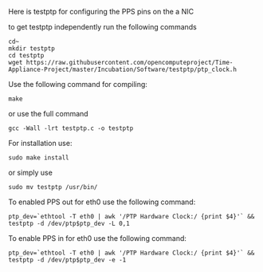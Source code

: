 Here is testptp for configuring the PPS pins on the a NIC

to get testptp independently run the following commands
```
cd~
mkdir testptp
cd testptp
wget https://raw.githubusercontent.com/opencomputeproject/Time-Appliance-Project/master/Incubation/Software/testptp/ptp_clock.h
```
Use the following command for compiling:
```
make
```
or use the full command
```
gcc -Wall -lrt testptp.c -o testptp
```
For installation use:
```
sudo make install
```
or simply use
```
sudo mv testptp /usr/bin/
```
To enabled PPS out for eth0 use the following command:
```
ptp_dev=`ethtool -T eth0 | awk '/PTP Hardware Clock:/ {print $4}'` && testptp -d /dev/ptp$ptp_dev -L 0,1

```
To enable PPS in for eth0 use the following command:
```
ptp_dev=`ethtool -T eth0 | awk '/PTP Hardware Clock:/ {print $4}'` && testptp -d /dev/ptp$ptp_dev -e -1
```
